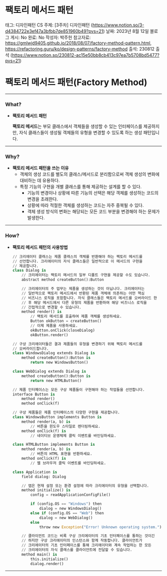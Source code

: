 # 팩토리 메서드 패턴

태그: 디자인패턴
CS 주제: [3주차] 디자인패턴 (https://www.notion.so/3-d4384722e3ef47a3bfbb7de851960b49?pvs=21)
날짜: 2023년 8월 12일
블로그 게시: No
완료: No
작성자: 박주헌
참고자료: https://gmlwjd9405.github.io/2018/08/07/factory-method-pattern.html, https://refactoring.guru/ko/design-patterns/factory-method
출석: 230812 출석 (https://www.notion.so/230812-ac15e50bb8cb413c97ea7b5708bd5477?pvs=21)

# 팩토리 메서드 패턴(Factory Method)

---

### What?

- **팩토리 메서드 패턴**
    
    **팩토리 메서드**는 부모 클래스에서 객체들을 생성할 수 있는 인터페이스를 제공하지만, 자식 클래스들이 생성될 객체들의 유형을 변경할 수 있도록 하는 생성 패턴입니다.
    

---

### Why?

- **팩토리 메서드 패턴을 쓰는 이유**
    - 객체의 생성 코드를 별도의 클래스/메서드로 분리함으로써 객체 생성의 변화에 대비하는 데 유용하다.
    - 특정 기능의 구현을 개별 클래스를 통해 제공하는 설계를 할 수 있다.
        - 기능의 변경이나 상황에 따른 기능의 선택은 해당 객체를 생성하는 코드의 변경을 초래한다.
        - 상황에 따라 적절한 객체를 생성하는 코드는 자주 중복될 수 있다.
        - 객체 생성 방식의 변화는 해당되는 모든 코드 부분을 변경해야 하는 문제가 발생한다.

---

### How?

- **팩토리 메서드 패턴의 사용방법**
    
    ```python
    // 크리에이터 클래스는 제품 클래스의 객체를 반환해야 하는 팩토리 메서드를
    // 선언합니다. 크리에이터의 자식 클래스들은 일반적으로 이 메서드의 구현을
    // 제공합니다.
    class Dialog is
        // 크리에이터는 팩토리 메서드의 일부 디폴트 구현을 제공할 수도 있습니다.
        abstract method createButton():Button
    
        // 크리에이터의 주 업무는 제품을 생성하는 것이 아닙니다. 크리에이터는
        // 일반적으로 팩토리 메서드에서 반환된 제품 객체에 의존하는 어떤 핵심
        // 비즈니스 로직을 포함합니다. 자식 클래스들은 팩토리 메서드를 오버라이드 한
        // 후 해당 메서드에서 다른 유형의 제품을 반환하여 해당 비즈니스 로직을
        // 간접적으로 변경할 수 있습니다.
        method render() is
            // 팩토리 메서드를 호출하여 제품 객체를 생성하세요.
            Button okButton = createButton()
            // 이제 제품을 사용하세요.
            okButton.onClick(closeDialog)
            okButton.render()
    
    // 구상 크리에이터들은 결과 제품들의 유형을 변경하기 위해 팩토리 메서드를
    // 오버라이드합니다.
    class WindowsDialog extends Dialog is
        method createButton():Button is
            return new WindowsButton()
    
    class WebDialog extends Dialog is
        method createButton():Button is
            return new HTMLButton()
    
    // 제품 인터페이스는 모든 구상 제품들이 구현해야 하는 작업들을 선언합니다.
    interface Button is
        method render()
        method onClick(f)
    
    // 구상 제품들은 제품 인터페이스의 다양한 구현을 제공합니다.
    class WindowsButton implements Button is
        method render(a, b) is
            // 버튼을 윈도우 스타일로 렌더링하세요.
        method onClick(f) is
            // 네이티브 운영체제 클릭 이벤트를 바인딩하세요.
    
    class HTMLButton implements Button is
        method render(a, b) is
            // 버튼의 HTML 표현을 반환하세요.
        method onClick(f) is
            // 웹 브라우저 클릭 이벤트를 바인딩하세요.
    
    class Application is
        field dialog: Dialog
    
        // 앱은 현재 설정 또는 환경 설정에 따라 크리에이터의 유형을 선택합니다.
        method initialize() is
            config = readApplicationConfigFile()
    
            if (config.OS == "Windows") then
                dialog = new WindowsDialog()
            else if (config.OS == "Web") then
                dialog = new WebDialog()
            else
                throw new Exception("Error! Unknown operating system.")
    
        // 클라이언트 코드는 비록 구상 크리에이터의 기초 인터페이스를 통하는 것이긴
        // 하지만 구상 크리에이터의 인스턴스와 함께 작동합니다. 클라이언트가
        // 크리에이터의 기초 인터페이스를 통해 크리에이터와 계속 작업하는 한 모든
        // 크리에이터의 자식 클래스를 클라이언트에 전달할 수 있습니다.
        method main() is
            this.initialize()
            dialog.render()
    ```
    

---